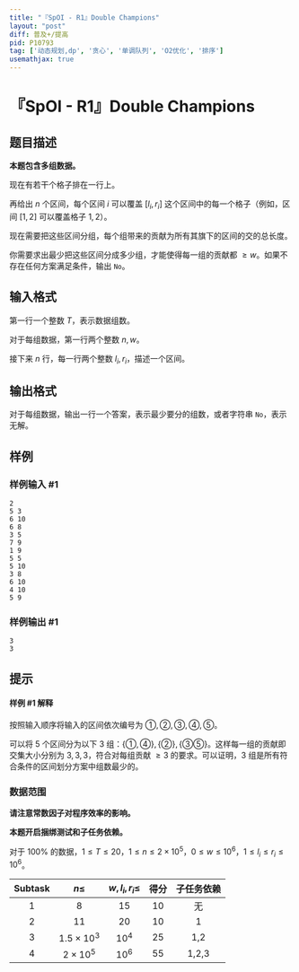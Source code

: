 ```yaml
---
title: "『SpOI - R1』Double Champions"
layout: "post"
diff: 普及+/提高
pid: P10793
tag: ['动态规划,dp', '贪心', '单调队列', 'O2优化', '排序']
usemathjax: true
---
```


# 『SpOI - R1』Double Champions
## 题目描述

**本题包含多组数据。**

现在有若干个格子排在一行上。

再给出 $n$ 个区间，每个区间 $i$ 可以覆盖 $[l_i,r_i]$ 这个区间中的每一个格子（例如，区间 $[1,2]$ 可以覆盖格子 $1,2$）。

现在需要把这些区间分组，每个组带来的贡献为所有其旗下的区间的交的总长度。

你需要求出最少把这些区间分成多少组，才能使得每一组的贡献都 $\geq w$。如果不存在任何方案满足条件，输出 `No`。
## 输入格式

第一行一个整数 $T$，表示数据组数。

对于每组数据，第一行两个整数 $n,w$。

接下来 $n$ 行，每一行两个整数 $l_i,r_i$，描述一个区间。
## 输出格式

对于每组数据，输出一行一个答案，表示最少要分的组数，或者字符串 `No`，表示无解。
## 样例

### 样例输入 #1
```
2
5 3 
6 10
6 8 
3 5 
7 9 
1 9
5 5
5 10
3 8
6 10
4 10
5 9
```
### 样例输出 #1
```
3
3
```
## 提示

#### 样例 #1 解释

按照输入顺序将输入的区间依次编号为 $①,②,③,④,⑤$。

可以将 $5$ 个区间分为以下 $3$ 组：$\{①,④\},\{②\},\{③⑤\}$。这样每一组的贡献即交集大小分别为 $3,3,3$，符合对每组贡献 $\geq 3$ 的要求。可以证明，$3$ 组是所有符合条件的区间划分方案中组数最少的。

### 数据范围

**请注意常数因子对程序效率的影响。**

**本题开启捆绑测试和子任务依赖。**

对于 $100\%$ 的数据，$1\leq T\leq 20$，$1\leq n\leq 2\times 10^5$，$0\leq w\leq 10^6$，$1\leq l_i\leq r_i\leq 10^6$。

| Subtask | $n\leq$ | $w,l_i,r_i\leq$ | 得分 | 子任务依赖 |
| :----------: | :----------: | :----------: | :----------: | :----------: |
| 1 | $8$ | $15$ | $10$ | 无 |
| 2 | $11$ | $20$ | $10$ | 1 |
| 3 | $1.5\times 10^3$ | $10^4$ | $25$ | 1,2 |
| 4 | $2\times 10^5$ | $10^6$ | $55$ | 1,2,3 |
